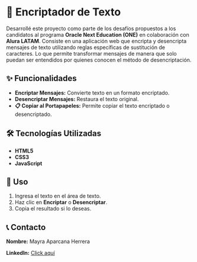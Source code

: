 <h1>🔐 Encriptador de Texto</h1>

<p>Desarrollé este proyecto como parte de los desafíos propuestos a los candidatos al programa <strong>Oracle Next Education (ONE)</strong> en colaboración con <strong>Alura LATAM</strong>. 
  Consiste en una aplicación web que encripta y desencripta mensajes de texto utilizando reglas específicas de sustitución de caracteres. 
  Lo que permite transformar mensajes de manera que solo puedan ser entendidos por quienes conocen el método de desencriptación.</p>

<h2>✨ Funcionalidades</h2>
<ul>
  <li><strong>Encriptar Mensajes:</strong> Convierte texto en un formato encriptado.</li>
  <li><strong>Desencriptar Mensajes:</strong> Restaura el texto original.</li>
  <li><strong>📋 Copiar al Portapapeles:</strong> Permite copiar el texto encriptado o desencriptado.</li>
</ul>

<h2>🛠️ Tecnologías Utilizadas</h2>
<ul>
  <li><strong>HTML5</strong></li>
  <li><strong>CSS3</strong></li>
  <li><strong>JavaScript</strong></li>
</ul>

<h2>🚀 Uso</h2>
<ol>
  <li>Ingresa el texto en el área de texto.</li>
  <li>Haz clic en <strong>Encriptar</strong> o <strong>Desencriptar</strong>.</li>
  <li>Copia el resultado si lo deseas.</li>
</ol>

<h2>📞 Contacto</h2>
<p><strong>Nombre:</strong> Mayra Aparcana Herrera</p>
<p><strong>LinkedIn:</strong> <a href="https://www.linkedin.com/in/mayraaparcana/">Click aquí</a></p>
